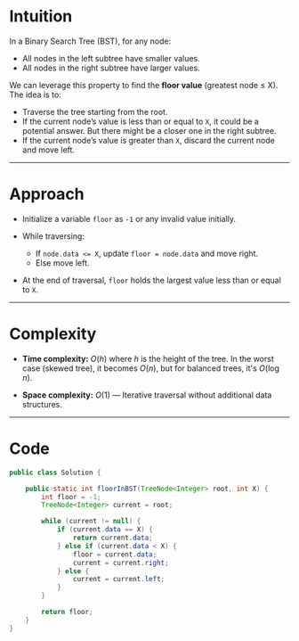# Intuition

In a Binary Search Tree (BST), for any node:

* All nodes in the left subtree have smaller values.
* All nodes in the right subtree have larger values.

We can leverage this property to find the **floor value** (greatest node ≤ X). The idea is to:

* Traverse the tree starting from the root.
* If the current node’s value is less than or equal to `X`, it could be a potential answer. But there might be a closer one in the right subtree.
* If the current node’s value is greater than `X`, discard the current node and move left.

---

# Approach

* Initialize a variable `floor` as `-1` or any invalid value initially.
* While traversing:

  * If `node.data <= X`, update `floor = node.data` and move right.
  * Else move left.
* At the end of traversal, `floor` holds the largest value less than or equal to `X`.

---

# Complexity

* **Time complexity:**
  $O(h)$ where $h$ is the height of the tree. In the worst case (skewed tree), it becomes $O(n)$, but for balanced trees, it's $O(\log n)$.

* **Space complexity:**
  $O(1)$ — Iterative traversal without additional data structures.

---

# Code

```java
public class Solution {

    public static int floorInBST(TreeNode<Integer> root, int X) {
        int floor = -1;
        TreeNode<Integer> current = root;

        while (current != null) {
            if (current.data == X) {
                return current.data;
            } else if (current.data < X) {
                floor = current.data;
                current = current.right;
            } else {
                current = current.left;
            }
        }

        return floor;
    }
}

```

